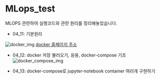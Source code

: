 # MLops_test

MLOPS 관련하여 실행코드와 관련 원리를 정리해놓았습니다.


* 04_11: 기본원리

![docker_img](https://d1.awsstatic.com/acs/characters/Logos/Docker-Logo_Horizontel_279x131.b8a5c41e56b77706656d61080f6a0217a3ba356d.png)
[docker 홈페이지 주소](https://docs.docker.com/get-started/https://docs.docker.com/get-started/)

* 04_12: docker 저장 불러오기, 응용, docker-compose 기초
![docker_compose_img](https://blog.kakaocdn.net/dn/dEfWzS/btreoutnnPq/vi6jDSNoWK8SgKmFfCDKh1/img.png)

* 04_13: docker-compose로 jupyter-notebook container 여러개 구현하기
